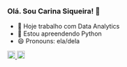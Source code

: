 ### Olá. Sou Carina Siqueira! 👋

- 🔭 Hoje trabalho com Data Analytics
- 🌱 Estou apreendendo Python 
- 😄 Pronouns: ela/dela

<div>
    <a href="https:\\github.com/cacasiqueira">
    <img height="18em" src="https://github-readme-stas.vercel.app/api?username=cacasiqueira&show_icons=true&theme+dracula&include_all_commits=true&count_private=true"/>
    <img height="18em" src="https://github-readme-stas.vercel.app/api/top-langs/?username=cacasiqueira&layout=compact&langs_count=16&theme=dracula"/>
 <a href="https://github-readme-stats.vercel.app/api?username=anuraghazra&show=reviews,discussions_started,discussions_answered,prs_merged,prs_merged_percentage"/>
</div>
